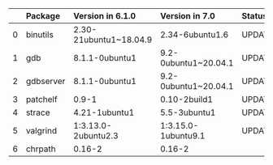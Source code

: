 <!-- markdown-link-check-disable -->

|    | Package   | Version in 6.1.0       | Version in 7.0       | Status   |
|---:|:----------|:-----------------------|:---------------------|:---------|
|  0 | binutils  | 2.30-21ubuntu1~18.04.9 | 2.34-6ubuntu1.6      | UPDATED  |
|  1 | gdb       | 8.1.1-0ubuntu1         | 9.2-0ubuntu1~20.04.1 | UPDATED  |
|  2 | gdbserver | 8.1.1-0ubuntu1         | 9.2-0ubuntu1~20.04.1 | UPDATED  |
|  3 | patchelf  | 0.9-1                  | 0.10-2build1         | UPDATED  |
|  4 | strace    | 4.21-1ubuntu1          | 5.5-3ubuntu1         | UPDATED  |
|  5 | valgrind  | 1:3.13.0-2ubuntu2.3    | 1:3.15.0-1ubuntu9.1  | UPDATED  |
|  6 | chrpath   | 0.16-2                 | 0.16-2               |          |
